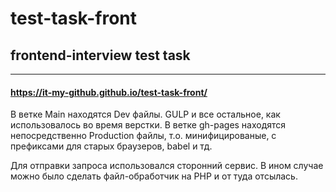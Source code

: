 # test-task-front
## frontend-interview test task
<hr />

#### https://it-my-github.github.io/test-task-front/

В ветке Main находятся Dev файлы. GULP и все остальное, как использовалось во время верстки.
В ветке gh-pages находятся непосредственно Production файлы, т.о. минифицированые, с префиксами для старых браузеров, babel и тд.

Для отправки запроса использовался сторонний сервис. В ином случае можно было сделать файл-обработчик на PHP и от туда отсылась.
